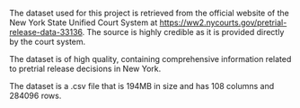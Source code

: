 The dataset used for this project is retrieved from the official website of the New York State Unified Court System at 
https://ww2.nycourts.gov/pretrial-release-data-33136. The source is highly credible as it is provided directly by the court system. 

The dataset is of high quality, containing comprehensive information related to pretrial release decisions in New York.

The dataset is a .csv file that is 194MB in size and has 108 columns and 284096 rows.
